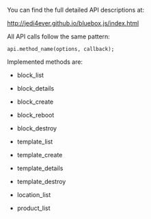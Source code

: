 You can find the full detailed API descriptions at:

<http://jedi4ever.github.io/bluebox.js/index.html>

All API calls follow the same pattern:

    api.method_name(options, callback);

Implemented methods are:

- block_list
- block_details
- block_create
- block_reboot
- block_destroy

- template_list
- template_create
- template_details
- template_destroy

- location_list

- product_list
